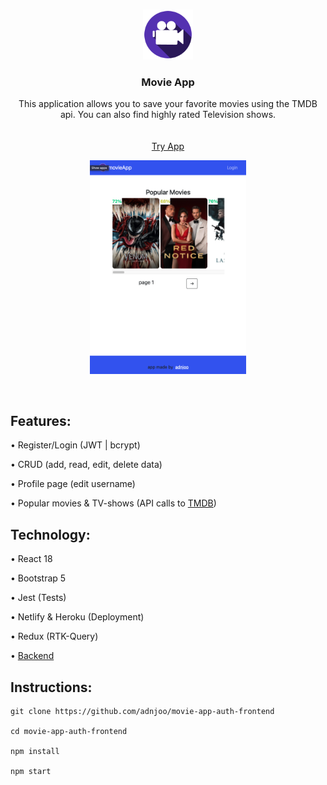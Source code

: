 <!-- PROJECT LOGO -->
<br />
<p align="center">
    <a href='https://github.com/adnjoo/Movie-App'>
    <img src="src/assets/logo.png" alt="Logo" width="80" height="80">
    </a>

  <h3 align="center">Movie App</h3>

  <p align="center">
    This application allows you to save your favorite movies using the TMDB api. You can also find highly rated Television shows.
    <br />
    <br />
    <br />
    <a href="https://andrew-movie-app.netlify.app/">Try App</a>
  </p>
</p>

<p align="center">
<a href='https://andrew-movie-app.netlify.app/'>
<img src='./scrn10.png' width='250'><br>
</a>
</p>

<br>

## Features:

• Register/Login (JWT | bcrypt)

• CRUD (add, read, edit, delete data)

• Profile page (edit username)

• Popular movies & TV-shows (API calls to [TMDB](https://developers.themoviedb.org/3))


## Technology: 

• React 18

• Bootstrap 5

• Jest (Tests)

• Netlify & Heroku (Deployment)

• Redux (RTK-Query)

• [Backend](https://github.com/adnjoo/movie-app-auth-backend)

## Instructions:

```
git clone https://github.com/adnjoo/movie-app-auth-frontend

cd movie-app-auth-frontend

npm install

npm start
```
